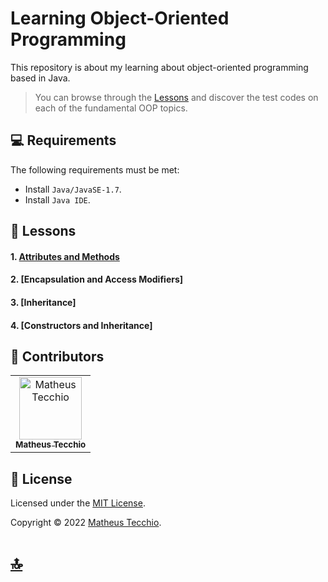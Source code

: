 # Learning Object-Oriented Programming
This repository is about my learning about object-oriented programming based in Java.

> You can browse through the [Lessons](./Lessons) and discover the test codes on each of the fundamental OOP topics.

## 💻 Requirements

The following requirements must be met:

* Install `Java/JavaSE-1.7`.
* Install `Java IDE`.







## 📖 Lessons
#### 1. [Attributes and Methods](./Lessons/1._ttributes_ans_methods)
#### 2. [Encapsulation and Access Modifiers]
#### 3. [Inheritance]
#### 4. [Constructors and Inheritance]





## 📛 Contributors

<table>
  <tr>
    <td align="center">
      <a href="#">
        <img src="https://avatars.githubusercontent.com/u/52295230?v=4" width="100px;" alt="Matheus Tecchio"/><br>
        <sub>
          <b>Matheus Tecchio</b>
        </sub>
      </a>
    </td>
</table>
  
## 📝 License

Licensed under the  [MIT License](./LICENSE).

Copyright © 2022 [Matheus Tecchio](https://github.com/matheustecchio).

# [🔝](#Project-Name)<br>
